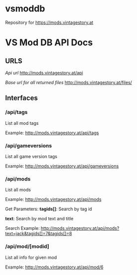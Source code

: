 # vsmoddb
Repository for https://mods.vintagestory.at



# VS Mod DB API Docs

## URLS

*Api url*
http://mods.vintagestory.at/api

*Base url for all returned files*
http://mods.vintagestory.at/files/


## Interfaces

### /api/tags
List all mod tags

Example: http://mods.vintagestory.at/api/tags

### /api/gameversions
List all game version tags

Example: http://mods.vintagestory.at/api/gameversions

### /api/mods
List all mods

Example: http://mods.vintagestory.at/api/mods

Get Parameters:
**tagids[]**: Search by tag id

**text**: Search by mod text and title


Search Example: http://mods.vintagestory.at/api/mods?text=jack&tagids[]=7&tagids[]=8


### /api/mod/[modid]
List all info for given mod

Example: http://mods.vintagestory.at/api/mod/6

